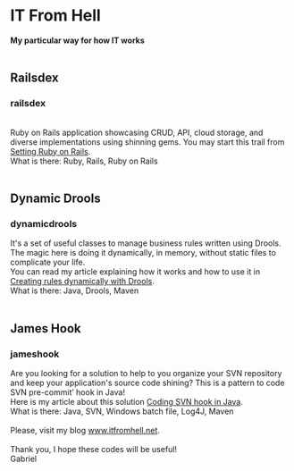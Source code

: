 <h1>IT From Hell</h1>
<strong>My particular way for how IT works</strong><br>
<br>
<h2>Railsdex</h2>
<h3>railsdex</h3>
<br>
Ruby on Rails application showcasing CRUD, API, cloud storage, and diverse implementations using shinning gems. You may start this trail from <a href="https://itfromhell.net/2025/04/09/setting-ruby-on-rails/" target="_blank" rel="noopener">Setting Ruby on Rails</a>.<br>
What is there: Ruby, Rails, Ruby on Rails<br>
<br>
<h2>Dynamic Drools</h2>
<h3>dynamicdrools</h3>
It's a set of useful classes to manage business rules written using Drools. The magic here is doing it dynamically, in memory, without static files to complicate your life.<br>
You can read my article explaining how it works and how to use it in <a href="https://itfromhell.net/2017/10/25/creating-rules-dynamically-with-drools" target="_blank" rel="noopener">Creating rules dynamically with Drools</a>.<br>
What is there: Java, Drools, Maven<br>
<br>
<h2>James Hook</h2>
<h3>jameshook</h3>
Are you looking for a solution to help to you organize your SVN repository and keep your application's source code shining? This is a pattern to code SVN pre-commit’ hook in Java!<br>
Here is my article about this solution <a href="https://itfromhell.net/2017/10/25/creating-rules-dynamically-with-drools" target="_blank" rel="noopener">Coding SVN hook in Java</a>.<br>
What is there: Java, SVN, Windows batch file, Log4J, Maven<br>
<br>
Please, visit my blog <a href="https://www.itfromhell.net" target="_blank" rel="noopener">www.itfromhell.net</a>.<br>
<br>
Thank you, I hope these codes will be useful!<br>
Gabriel
